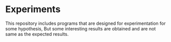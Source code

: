 # Experiments
This repository includes programs that are designed for experimentation for some hypothesis, But some interesting results are obtained and are not same as the expected results.

